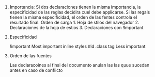 1. Importancia: Si dos declaraciones tienen la misma importancia, la especificidad de las reglas decidira cuel debe applicarse. Si las regals tienen la misma especificidad, el orden de las fentes controla el resultado final.
    Orden de carga
        1. Hoja de stilos del navegador
        2. Declaraciones de la hoja de estios
        3. Declaraciones con !Important

2. Especificidad

    !important          Most important
    inline styles
    #id
    .class
    tag                 Less important

3. Orden de las fuentes

    Las declaracoines al final del documento anulan las las quue sucedan antes en caso de conflicto